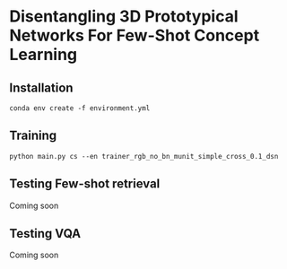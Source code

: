 # Disentangling 3D Prototypical Networks For Few-Shot Concept Learning


## Installation

```
conda env create -f environment.yml
```

## Training

```
python main.py cs --en trainer_rgb_no_bn_munit_simple_cross_0.1_dsn
```

## Testing Few-shot retrieval

Coming soon


## Testing VQA

Coming soon


